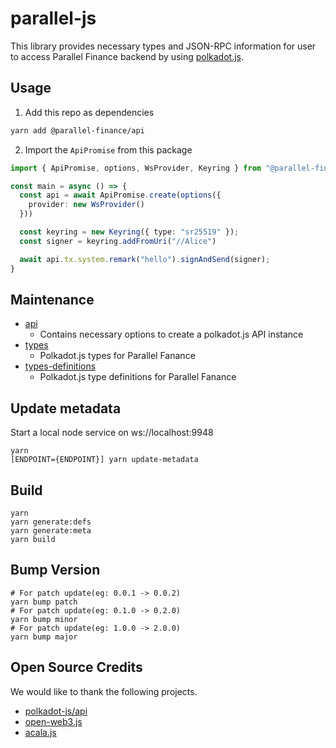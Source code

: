 # parallel-js

This library provides necessary types and JSON-RPC information for user to access Parallel Finance backend by using [polkadot.js](https://github.com/polkadot-js/api).

## Usage
1. Add this repo as dependencies

```bash
yarn add @parallel-finance/api

```

2. Import the `ApiPromise` from this package
```typescript
import { ApiPromise, options, WsProvider, Keyring } from "@parallel-finance/api" 

const main = async () => {
  const api = await ApiPromise.create(options({
    provider: new WsProvider()
  }))

  const keyring = new Keyring({ type: "sr25519" });
  const signer = keyring.addFromUri("//Alice")

  await api.tx.system.remark("hello").signAndSend(signer);
}

```

## Maintenance

- [api](./packages/api)
  - Contains necessary options to create a polkadot.js API instance
- [types](./packages/types)
  - Polkadot.js types  for Parallel Fanance
- [types-definitions](./packages/types-definitions)
  - Polkadot.js type definitions for Parallel Fanance

## Update metadata
Start a local node service on ws://localhost:9948
```
yarn
[ENDPOINT={ENDPOINT}] yarn update-metadata
```

## Build
```
yarn
yarn generate:defs
yarn generate:meta
yarn build
```

## Bump Version
```
# For patch update(eg: 0.0.1 -> 0.0.2)
yarn bump patch
# For patch update(eg: 0.1.0 -> 0.2.0)
yarn bump minor
# For patch update(eg: 1.0.0 -> 2.0.0)
yarn bump major

```

## Open Source Credits

We would like to thank the following projects.

-   [polkadot-js/api](https://github.com/polkadot-js/api)
-   [open-web3.js](https://github.com/open-web3-stack/open-web3.js)
-   [acala.js](https://github.com/AcalaNetwork/acala.js)
